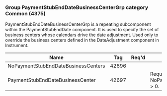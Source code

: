 ### Group PaymentStubEndDateBusinessCenterGrp category Common (4375)

PaymentStubEndDateBusinessCenterGrp is a repeating subcomponent within the PaymentStubEndDate component. It is used to specify the set of business centers whose calendars drive the date adjustment. Used only to override the business centers defined in the DateAdjustment component in Instrument.

| Name                                | Tag   | Req'd | Documentation                                               |
|-------------------------------------|-------|----------|-------------------------------------------------------------|
| NoPaymentStubEndDateBusinessCenters | 42696 |       |                                                             |
| PaymentStubEndDateBusinessCenter    | 42697 |       | Required if NoPaymentStubEndDateBusinessCenters(42696) > 0. |

